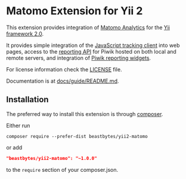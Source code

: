 Matomo Extension for Yii 2
==========================

This extension provides integration of [Matomo Analytics](https://matomo.org/)
for the [Yii framework 2.0](http://www.yiiframework.com).

It provides simple integration of the [JavaScript tracking client](https://developer.matomo.org/guides/tracking-javascript-guide) into web pages, access to the [reporting API](https://developer.piwik.org/guides/querying-the-reporting-api) for Piwik hosted on both local and remote servers, and integration of [Piwik reporting widgets](https://developer.piwik.org/guides/widgets). 

For license information check the [LICENSE](LICENSE.md) file.

Documentation is at [docs/guide/README.md](docs/guide/README.md).

Installation
------------

The preferred way to install this extension is through [composer](http://getcomposer.org/download/).

Either run

```
composer require --prefer-dist beastbytes/yii2-matomo
```

or add

```json
"beastbytes/yii2-matomo": "~1.0.0"
```

to the `require` section of your composer.json.
